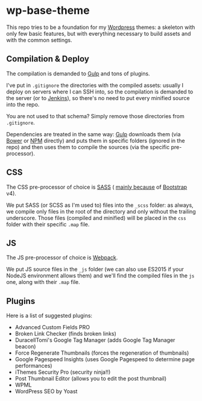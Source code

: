 # wp-base-theme

This repo tries to be a foundation for my [Wordpress](https://wordpress.org/) themes: a skeleton with only few basic 
features, but with everything necessary to build assets and with the common settings.

## Compilation & Deploy

The compilation is demanded to [Gulp](http://gulpjs.com/) and tons of plugins. 

I've put in `.gitignore` the directories with the compiled assets: usually I deploy on servers where I can SSH into, so
the compilation is demanded to the server (or to [Jenkins](https://jenkins-ci.org/)), so there's no need to put every 
minified source into the repo.

You are not used to that schema? Simply remove those directories from `.gitignore`.

Dependencies are treated in the same way: [Gulp](http://gulpjs.com/) downloads them (via [Bower](http://bower.io/) or 
[NPM](https://www.npmjs.com/) directly) and puts them in specific folders (ignored in the repo) and then uses them to 
compile the sources (via the specific pre-processor).

## CSS

The CSS pre-processor of choice is [SASS](http://sass-lang.com/) (
[mainly because](http://blog.getbootstrap.com/2015/08/19/bootstrap-4-alpha/) of [Bootstrap](http://getbootstrap.com/)
v4).

We put SASS (or SCSS as I'm used to) files into the `_scss` folder: as always, we compile only files in the root of the
directory and only without the trailing underscore. Those files (compiled and minified) will be placed in the `css` 
folder with their specific `.map` file.

## JS

The JS pre-processor of choice is [Webpack](https://webpack.github.io/).

We put JS source files in the `_js` folder (we can also use ES2015 if your NodeJS environment allows them) and we'll find
the compiled files in the `js` one, along with their `.map` file.

## Plugins

Here is a list of suggested plugins:

- Advanced Custom Fields PRO
- Broken Link Checker (finds broken links)
- DuracellTomi's Google Tag Manager (adds Google Tag Manager beacon)
- Force Regenerate Thumbnails (forces the regeneration of thumbnails)
- Google Pagespeed Insights (uses Google Pagespeed to determine page performances)
- iThemes Security Pro (security ninja!!)
- Post Thumbnail Editor (allows you to edit the post thumbnail)
- WPML
- WordPress SEO by Yoast
